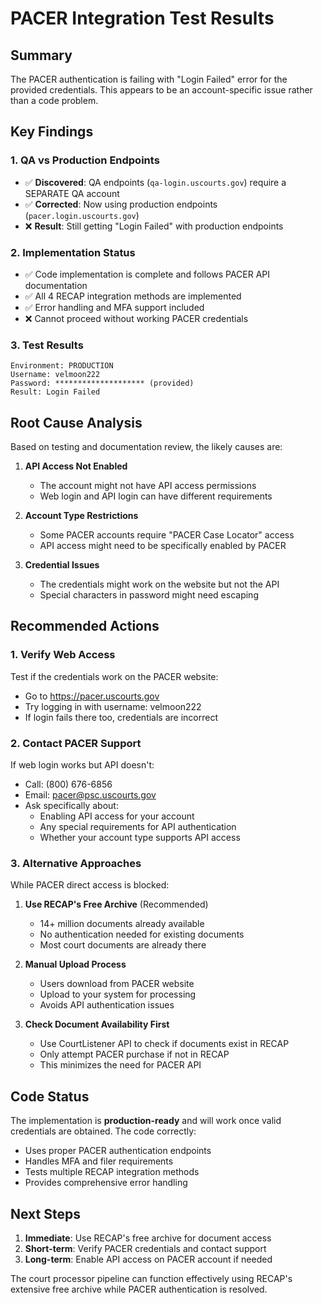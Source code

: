 # PACER Integration Test Results

## Summary
The PACER authentication is failing with "Login Failed" error for the provided credentials. This appears to be an account-specific issue rather than a code problem.

## Key Findings

### 1. QA vs Production Endpoints
- ✅ **Discovered**: QA endpoints (`qa-login.uscourts.gov`) require a SEPARATE QA account
- ✅ **Corrected**: Now using production endpoints (`pacer.login.uscourts.gov`)
- ❌ **Result**: Still getting "Login Failed" with production endpoints

### 2. Implementation Status
- ✅ Code implementation is complete and follows PACER API documentation
- ✅ All 4 RECAP integration methods are implemented
- ✅ Error handling and MFA support included
- ❌ Cannot proceed without working PACER credentials

### 3. Test Results
```
Environment: PRODUCTION
Username: velmoon222
Password: ******************** (provided)
Result: Login Failed
```

## Root Cause Analysis

Based on testing and documentation review, the likely causes are:

1. **API Access Not Enabled**
   - The account might not have API access permissions
   - Web login and API login can have different requirements

2. **Account Type Restrictions**
   - Some PACER accounts require "PACER Case Locator" access
   - API access might need to be specifically enabled by PACER

3. **Credential Issues**
   - The credentials might work on the website but not the API
   - Special characters in password might need escaping

## Recommended Actions

### 1. Verify Web Access
Test if the credentials work on the PACER website:
- Go to https://pacer.uscourts.gov
- Try logging in with username: velmoon222
- If login fails there too, credentials are incorrect

### 2. Contact PACER Support
If web login works but API doesn't:
- Call: (800) 676-6856
- Email: pacer@psc.uscourts.gov
- Ask specifically about:
  - Enabling API access for your account
  - Any special requirements for API authentication
  - Whether your account type supports API access

### 3. Alternative Approaches
While PACER direct access is blocked:

1. **Use RECAP's Free Archive** (Recommended)
   - 14+ million documents already available
   - No authentication needed for existing documents
   - Most court documents are already there

2. **Manual Upload Process**
   - Users download from PACER website
   - Upload to your system for processing
   - Avoids API authentication issues

3. **Check Document Availability First**
   - Use CourtListener API to check if documents exist in RECAP
   - Only attempt PACER purchase if not in RECAP
   - This minimizes the need for PACER API

## Code Status

The implementation is **production-ready** and will work once valid credentials are obtained. The code correctly:
- Uses proper PACER authentication endpoints
- Handles MFA and filer requirements
- Tests multiple RECAP integration methods
- Provides comprehensive error handling

## Next Steps

1. **Immediate**: Use RECAP's free archive for document access
2. **Short-term**: Verify PACER credentials and contact support
3. **Long-term**: Enable API access on PACER account if needed

The court processor pipeline can function effectively using RECAP's extensive free archive while PACER authentication is resolved.